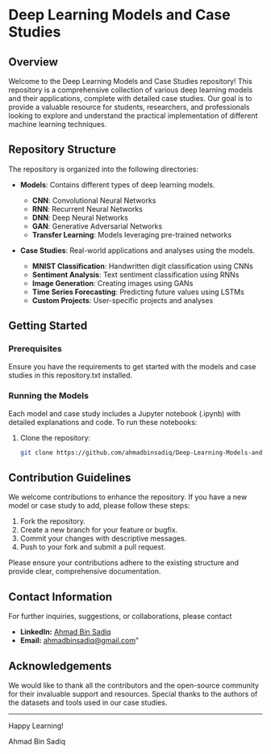 # Deep Learning Models and Case Studies

## Overview

Welcome to the Deep Learning Models and Case Studies repository! This repository is a comprehensive collection of various deep learning models and their applications, complete with detailed case studies. Our goal is to provide a valuable resource for students, researchers, and professionals looking to explore and understand the practical implementation of different machine learning techniques.

## Repository Structure

The repository is organized into the following directories:

- **Models**: Contains different types of deep learning models.
  - **CNN**: Convolutional Neural Networks
  - **RNN**: Recurrent Neural Networks
  - **DNN**: Deep Neural Networks
  - **GAN**: Generative Adversarial Networks
  - **Transfer Learning**: Models leveraging pre-trained networks

- **Case Studies**: Real-world applications and analyses using the models.
  - **MNIST Classification**: Handwritten digit classification using CNNs
  - **Sentiment Analysis**: Text sentiment classification using RNNs
  - **Image Generation**: Creating images using GANs
  - **Time Series Forecasting**: Predicting future values using LSTMs
  - **Custom Projects**: User-specific projects and analyses

## Getting Started

### Prerequisites

Ensure you have the requirements to get started with the models and case studies in this repository.txt installed.

### Running the Models

Each model and case study includes a Jupyter notebook (.ipynb) with detailed explanations and code. To run these notebooks:

1. Clone the repository:
    ```bash
    git clone https://github.com/ahmadbinsadiq/Deep-Learning-Models-and-Case-Studies.git
    ```

## Contribution Guidelines

We welcome contributions to enhance the repository. If you have a new model or case study to add, please follow these steps:

1. Fork the repository.
2. Create a new branch for your feature or bugfix.
3. Commit your changes with descriptive messages.
4. Push to your fork and submit a pull request.

Please ensure your contributions adhere to the existing structure and provide clear, comprehensive documentation.

## Contact Information

For further inquiries, suggestions, or collaborations, please contact 

* **LinkedIn:** [Ahmad Bin Sadiq](https://www.linkedin.com/in/ahmad-bin-sadiq/)
* **Email:** ahmadbinsadiq@gmail.com"

## Acknowledgements

We would like to thank all the contributors and the open-source community for their invaluable support and resources. Special thanks to the authors of the datasets and tools used in our case studies.

---

Happy Learning!

Ahmad Bin Sadiq

